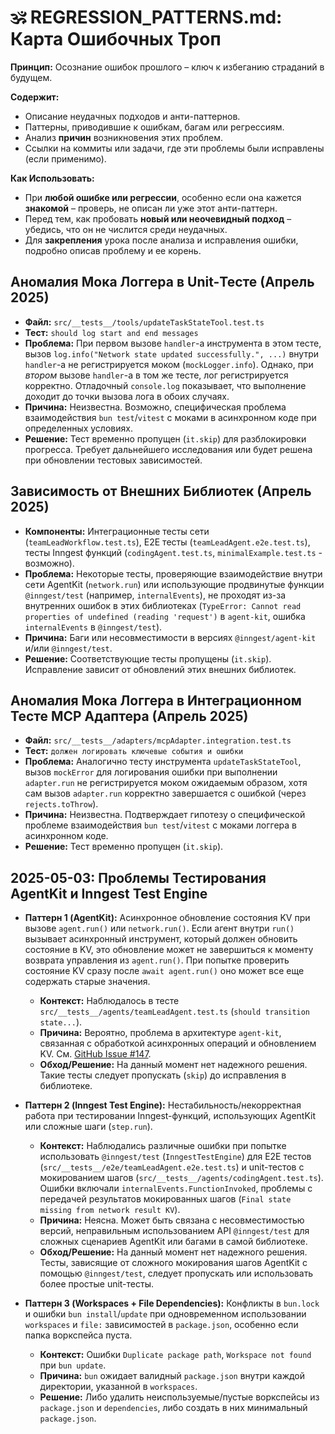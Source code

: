 # 🕉️ REGRESSION_PATTERNS.md: Карта Ошибочных Троп

**Принцип:** Осознание ошибок прошлого – ключ к избеганию страданий в будущем.

**Содержит:**

- Описание неудачных подходов и анти-паттернов.
- Паттерны, приводившие к ошибкам, багам или регрессиям.
- Анализ **причин** возникновения этих проблем.
- Ссылки на коммиты или задачи, где эти проблемы были исправлены (если применимо).

**Как Использовать:**

- При **любой ошибке или регрессии**, особенно если она кажется **знакомой** – проверь, не описан ли уже этот анти-паттерн.
- Перед тем, как пробовать **новый или неочевидный подход** – убедись, что он не числится среди неудачных.
- Для **закрепления** урока после анализа и исправления ошибки, подробно описав проблему и ее корень.

## Аномалия Мока Логгера в Unit-Тесте (Апрель 2025)

- **Файл:** `src/__tests__/tools/updateTaskStateTool.test.ts`
- **Тест:** `should log start and end messages`
- **Проблема:** При первом вызове `handler`-а инструмента в этом тесте, вызов `log.info("Network state updated successfully.", ...)` внутри `handler`-а не регистрируется моком (`mockLogger.info`). Однако, при _втором_ вызове `handler`-а в том же тесте, лог регистрируется корректно. Отладочный `console.log` показывает, что выполнение доходит до точки вызова лога в обоих случаях.
- **Причина:** Неизвестна. Возможно, специфическая проблема взаимодействия `bun test`/`vitest` с моками в асинхронном коде при определенных условиях.
- **Решение:** Тест временно пропущен (`it.skip`) для разблокировки прогресса. Требует дальнейшего исследования или будет решена при обновлении тестовых зависимостей.

## Зависимость от Внешних Библиотек (Апрель 2025)

- **Компоненты:** Интеграционные тесты сети (`teamLeadWorkflow.test.ts`), E2E тесты (`teamLeadAgent.e2e.test.ts`), тесты Inngest функций (`codingAgent.test.ts`, `minimalExample.test.ts` - возможно).
- **Проблема:** Некоторые тесты, проверяющие взаимодействие внутри сети AgentKit (`network.run`) или использующие продвинутые функции `@inngest/test` (например, `internalEvents`), не проходят из-за внутренних ошибок в этих библиотеках (`TypeError: Cannot read properties of undefined (reading 'request')` в `agent-kit`, ошибка `internalEvents` в `@inngest/test`).
- **Причина:** Баги или несовместимости в версиях `@inngest/agent-kit` и/или `@inngest/test`.
- **Решение:** Соответствующие тесты пропущены (`it.skip`). Исправление зависит от обновлений этих внешних библиотек.

## Аномалия Мока Логгера в Интеграционном Тесте MCP Адаптера (Апрель 2025)

- **Файл:** `src/__tests__/adapters/mcpAdapter.integration.test.ts`
- **Тест:** `должен логировать ключевые события и ошибки`
- **Проблема:** Аналогично тесту инструмента `updateTaskStateTool`, вызов `mockError` для логирования ошибки при выполнении `adapter.run` не регистрируется моком ожидаемым образом, хотя сам вызов `adapter.run` корректно завершается с ошибкой (через `rejects.toThrow`).
- **Причина:** Неизвестна. Подтверждает гипотезу о специфической проблеме взаимодействия `bun test`/`vitest` с моками логгера в асинхронном коде.
- **Решение:** Тест временно пропущен (`it.skip`).

## 2025-05-03: Проблемы Тестирования AgentKit и Inngest Test Engine

- **Паттерн 1 (AgentKit):** Асинхронное обновление состояния KV при вызове `agent.run()` или `network.run()`. Если агент внутри `run()` вызывает асинхронный инструмент, который должен обновить состояние в KV, это обновление может не завершиться к моменту возврата управления из `agent.run()`. При попытке проверить состояние KV сразу после `await agent.run()` оно может все еще содержать старые значения.

  - **Контекст:** Наблюдалось в тесте `src/__tests__/agents/teamLeadAgent.test.ts` (`should transition state...`).
  - **Причина:** Вероятно, проблема в архитектуре `agent-kit`, связанная с обработкой асинхронных операций и обновлением KV. См. [GitHub Issue #147](https://github.com/inngest/agent-kit/issues/147).
  - **Обход/Решение:** На данный момент нет надежного решения. Такие тесты следует пропускать (`skip`) до исправления в библиотеке.

- **Паттерн 2 (Inngest Test Engine):** Нестабильность/некорректная работа при тестировании Inngest-функций, использующих AgentKit или сложные шаги (`step.run`).

  - **Контекст:** Наблюдались различные ошибки при попытке использовать `@inngest/test` (`InngestTestEngine`) для E2E тестов (`src/__tests__/e2e/teamLeadAgent.e2e.test.ts`) и unit-тестов с мокированием шагов (`src/__tests__/agents/codingAgent.test.ts`). Ошибки включали `internalEvents.FunctionInvoked`, проблемы с передачей результатов мокированных шагов (`Final state missing from network result KV`).
  - **Причина:** Неясна. Может быть связана с несовместимостью версий, неправильным использованием API `@inngest/test` для сложных сценариев AgentKit или багами в самой библиотеке.
  - **Обход/Решение:** На данный момент нет надежного решения. Тесты, зависящие от сложного мокирования шагов AgentKit с помощью `@inngest/test`, следует пропускать или использовать более простые unit-тесты.

- **Паттерн 3 (Workspaces + File Dependencies):** Конфликты в `bun.lock` и ошибки `bun install`/`update` при одновременном использовании `workspaces` и `file:` зависимостей в `package.json`, особенно если папка воркспейса пуста.
  - **Контекст:** Ошибки `Duplicate package path`, `Workspace not found` при `bun update`.
  - **Причина:** `bun` ожидает валидный `package.json` внутри каждой директории, указанной в `workspaces`.
  - **Решение:** Либо удалить неиспользуемые/пустые воркспейсы из `package.json` и `dependencies`, либо создать в них минимальный `package.json`.
